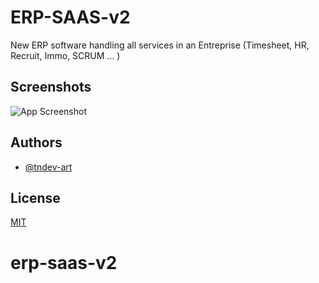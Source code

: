 
# ERP-SAAS-v2

New ERP software handling all services in an Entreprise (Timesheet, HR, Recruit, Immo, SCRUM ... )


## Screenshots

![App Screenshot](https://raw.githubusercontent.com/lchenrique/tw-antd-start-react-ts/897028585c74306af46e6e7f137fd17a6179c192/src/assets/preview/carbon.svg)


## Authors

- [@tndev-art](https://tndev-art.com)


## License

[MIT](https://choosealicense.com/licenses/mit/)

# erp-saas-v2
